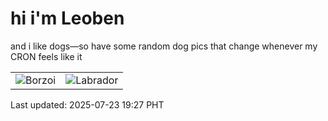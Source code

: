 # hi i'm Leoben

and i like dogs—so have some random dog pics that change whenever my CRON feels like it

|  |  |
|--------|----------|
| ![Borzoi](https://random-dog-vercel.vercel.app/api/random-borzoi?v=1753270034) | ![Labrador](https://random-dog-vercel.vercel.app/api/random-labrador?v=1753270034) |

Last updated: 2025-07-23 19:27 PHT
